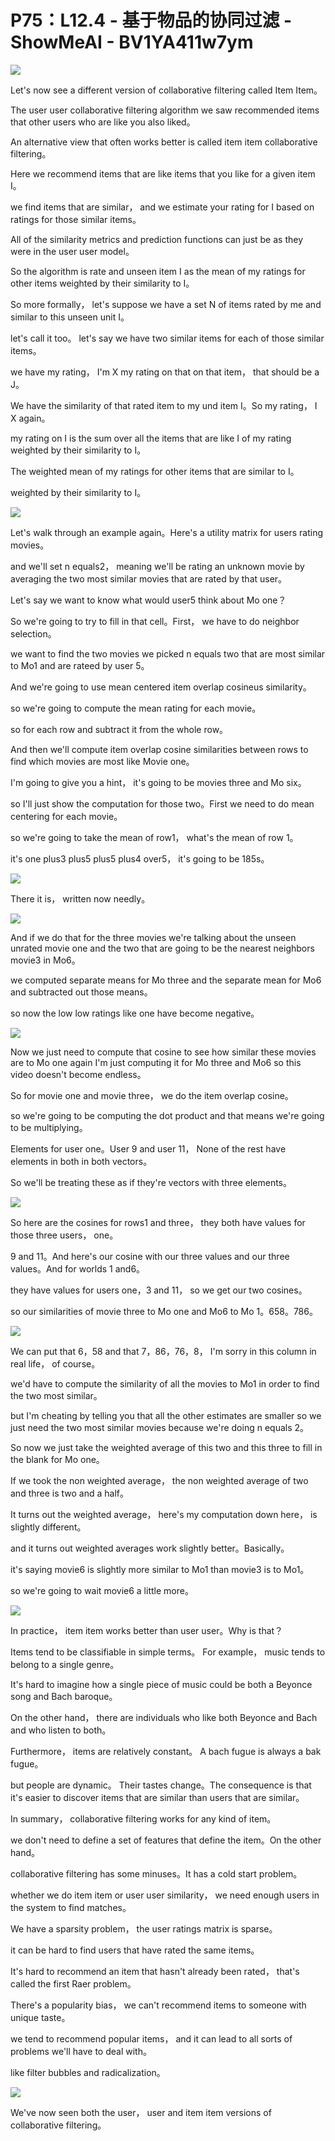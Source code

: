 # P75：L12.4 - 基于物品的协同过滤 - ShowMeAI - BV1YA411w7ym

![](img/571076d79d2c423c2eafa974f9ec0b48_0.png)

Let's now see a different version of collaborative filtering called Item Item。

The user user collaborative filtering algorithm we saw recommended items that other users who are like you also liked。

An alternative view that often works better is called item item collaborative filtering。

Here we recommend items that are like items that you like for a given item I。

 we find items that are similar， and we estimate your rating for I based on ratings for those similar items。

All of the similarity metrics and prediction functions can just be as they were in the user user model。

So the algorithm is rate and unseen item I as the mean of my ratings for other items weighted by their similarity to I。

So more formally， let's suppose we have a set N of items rated by me and similar to this unseen unit I。

 let's call it too。 let's say we have two similar items for each of those similar items。

 we have my rating， I'm X my rating on that on that item， that should be a J。

We have the similarity of that rated item to my und item I。So my rating， I X again。

 my rating on I is the sum over all the items that are like I of my rating weighted by their similarity to I。

The weighted mean of my ratings for other items that are similar to I。

 weighted by their similarity to I。

![](img/571076d79d2c423c2eafa974f9ec0b48_2.png)

Let's walk through an example again。Here's a utility matrix for users rating movies。

 and we'll set n equals2， meaning we'll be rating an unknown movie by averaging the two most similar movies that are rated by that user。

Let's say we want to know what would user5 think about Mo one？

So we're going to try to fill in that cell。First， we have to do neighbor selection。

 we want to find the two movies we picked n equals two that are most similar to Mo1 and are rateed by user 5。

And we're going to use mean centered item overlap cosineus similarity。

 so we're going to compute the mean rating for each movie。

 so for each row and subtract it from the whole row。

And then we'll compute item overlap cosine similarities between rows to find which movies are most like Movie one。

I'm going to give you a hint， it's going to be movies three and Mo six。

 so I'll just show the computation for those two。First we need to do mean centering for each movie。

 so we're going to take the mean of row1， what's the mean of row 1。

 it's one plus3 plus5 plus5 plus4 over5， it's going to be 185s。



![](img/571076d79d2c423c2eafa974f9ec0b48_4.png)

There it is， written now needly。

![](img/571076d79d2c423c2eafa974f9ec0b48_6.png)

And if we do that for the three movies we're talking about the unseen unrated movie one and the two that are going to be the nearest neighbors movie3 in Mo6。

 we computed separate means for Mo three and the separate mean for Mo6 and subtracted out those means。

 so now the low low ratings like one have become negative。



![](img/571076d79d2c423c2eafa974f9ec0b48_8.png)

Now we just need to compute that cosine to see how similar these movies are to Mo one again I'm just computing it for Mo three and Mo6 so this video doesn't become endless。

So for movie one and movie three， we do the item overlap cosine。

 so we're going to be computing the dot product and that means we're going to be multiplying。

Elements for user one。User 9 and user 11， None of the rest have elements in both in both vectors。

 So we'll be treating these as if they're vectors with three elements。



![](img/571076d79d2c423c2eafa974f9ec0b48_10.png)

So here are the cosines for rows1 and three， they both have values for those three users，  one。

9 and 11。And here's our cosine with our three values and our three values。And for worlds 1 and6。

 they have values for users one，3 and 11， so we get our two cosines。

 so our similarities of movie three to Mo one and Mo6 to Mo 1。658。786。



![](img/571076d79d2c423c2eafa974f9ec0b48_12.png)

We can put that 6，58 and that 7，86，76，8， I'm sorry in this column in real life， of course。

 we'd have to compute the similarity of all the movies to Mo1 in order to find the two most similar。

 but I'm cheating by telling you that all the other estimates are smaller so we just need the two most similar movies because we're doing n equals 2。

So now we just take the weighted average of this two and this three to fill in the blank for Mo one。

If we took the non weighted average， the non weighted average of two and three is two and a half。

It turns out the weighted average， here's my computation down here， is slightly different。

 and it turns out weighted averages work slightly better。Basically。

 it's saying movie6 is slightly more similar to Mo1 than movie3 is to Mo1。

 so we're going to wait movie6 a little more。

![](img/571076d79d2c423c2eafa974f9ec0b48_14.png)

In practice， item item works better than user user。Why is that？

Items tend to be classifiable in simple terms。 For example， music tends to belong to a single genre。

 It's hard to imagine how a single piece of music could be both a Beyonce song and Bach baroque。

On the other hand， there are individuals who like both Beyonce and Bach and who listen to both。

 Furthermore， items are relatively constant。 A bach fugue is always a bak fugue。

 but people are dynamic。 Their tastes change。The consequence is that it's easier to discover items that are similar than users that are similar。

In summary， collaborative filtering works for any kind of item。

 we don't need to define a set of features that define the item。On the other hand。

 collaborative filtering has some minuses。It has a cold start problem。

 whether we do item item or user user similarity， we need enough users in the system to find matches。

We have a sparsity problem， the user ratings matrix is sparse。

 it can be hard to find users that have rated the same items。

It's hard to recommend an item that hasn't already been rated， that's called the first Raer problem。

There's a popularity bias， we can't recommend items to someone with unique taste。

 we tend to recommend popular items， and it can lead to all sorts of problems we'll have to deal with。

 like filter bubbles and radicalization。

![](img/571076d79d2c423c2eafa974f9ec0b48_16.png)

We've now seen both the user， user and item item versions of collaborative filtering。

